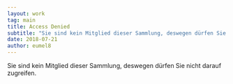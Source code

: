 ```yaml
---
layout: work
tag: main
title: Access Denied
subtitle: "Sie sind kein Mitglied dieser Sammlung, deswegen dürfen Sie nicht darauf zugreifen."
date: 2018-07-21
author: eumel8
---
```


<p class="center">Sie sind kein Mitglied dieser Sammlung, deswegen dürfen Sie nicht darauf zugreifen.</p>
